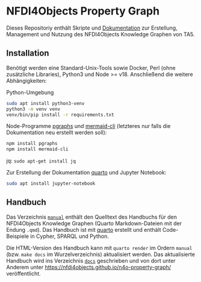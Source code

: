 # NFDI4Objects Property Graph

Dieses Repositoriy enthält Skripte und [Dokumentation](#handbuch) zur
Erstellung, Management und Nutzung des NFDI4Objects Knowledge Graphen von TA5.

## Installation

Benötigt werden eine Standard-Unix-Tools sowie Docker, Perl (ohne zusätzliche
Libraries), Python3 und Node >= v18. Anschließend die weitere Abhängigkeiten:

Python-Umgebung

~~~sh
sudo apt install python3-venv
python3 -m venv venv
venv/bin/pip install -r requirements.txt
~~~

Node-Programme [pgraphs](https://www.npmjs.com/package/pgraphs)
und  [mermaid-cli](https://www.npmjs.com/package/@mermaid-js/mermaid-cli)
(letzteres nur falls die Dokumentation neu erstellt werden soll):

~~~sh
npm install pgraphs
npm install mermaid-cli
~~~

jq: `sudo apt-get install jq`

Zur Erstellung der Dokumentation [quarto](https://quarto.org/docs/get-started/)
und Jupyter Notebook:

~~~sh
sudo apt install jupyter-notebook
~~~

## Handbuch

Das Verzeichnis [`manual`](manual) enthält den Quelltext des Handbuchs für den
NFDI4Objects Knowledge Graphen (Quarto Markdown-Dateien mit der Endung `.qmd`).
Das Handbuch ist mit [quarto](https://quarto.org/) erstellt und enthält
Code-Beispiele in Cypher, SPARQL und Python.

Die HTML-Version des Handbuch kann mit `quarto render` im Ordern `manual` (bzw.
`make docs` im Wurzelverzeichnis) aktualisiert werden. Das aktualisierte
Handbuch wird ins Verzeichnis [`docs`](docs) geschrieben und von dort unter
Anderem unter <https://nfdi4objects.github.io/n4o-property-graph/>
veröffentlicht.

